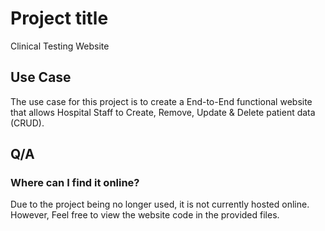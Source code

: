 # Project title
Clinical Testing Website

## Use Case
The use case for this project is to create a End-to-End functional website that allows Hospital Staff to Create, Remove, Update & Delete patient data (CRUD).

## Q/A
### Where can I find it online?
Due to the project being no longer used, it is not currently hosted online. However, Feel free to view the website code in the provided files.





